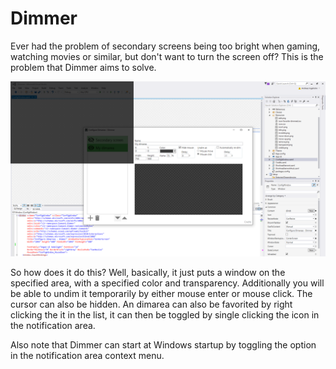 # Dimmer
Ever had the problem of secondary screens being too bright when gaming, watching movies or similar, but don't want to turn the screen off?
This is the problem that Dimmer aims to solve.

![alt text](https://github.com/Zumwani/Dimmer/blob/master/Dimmer/Resources/preview.png?raw=true "Preview")

So how does it do this? Well, basically, it just puts a window on the specified area, with a specified color and transparency. Additionally you will be able to undim it temporarily by either mouse enter or mouse click. The cursor can also be hidden. An dimarea can also be favorited by right clicking the it in the list, it can then be toggled by single clicking the icon in the notification area.

Also note that Dimmer can start at Windows startup by toggling the option in the notification area context menu.
